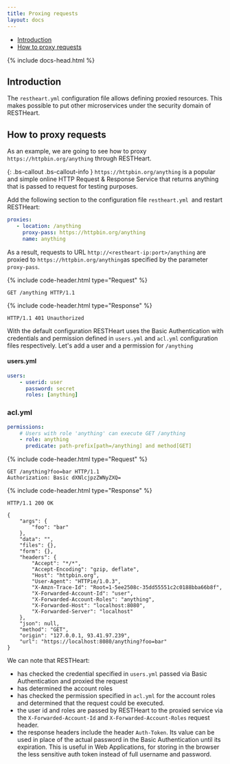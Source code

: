```yaml
---
title: Proxing requests
layout: docs
---
```


<div markdown="1" class="d-none d-xl-block col-xl-2 order-last bd-toc">

* [Introduction](#introduction)
* [How to proxy requests](#how-to-proxy-requests)

</div>
<div markdown="1" class="col-12 col-md-9 col-xl-8 py-md-3 bd-content">

{% include docs-head.html %}

## Introduction

The `restheart.yml` configuration file allows defining proxied resources. This makes possible to put other microservices under the security domain of RESTHeart.

## How to proxy requests

As an example, we are going to see how to proxy `https://httpbin.org/anything` through RESTHeart.

{: .bs-callout .bs-callout-info }
`https://httpbin.org/anything` is a popular and simple online HTTP Request & Response Service that returns anything that is passed to request for testing purposes.

Add the following section to the configuration file `restheart.yml `and restart RESTHeart:

```yml
proxies:
   - location: /anything
     proxy-pass: https://httpbin.org/anything
     name: anything
```

As a result, requests to URL `http://<restheart-ip:port>/anything` are proxied to `https://httpbin.org/anything`as specified by the parameter `proxy-pass`.

{% include code-header.html type="Request" %}

```http
GET /anything HTTP/1.1
```

{% include code-header.html type="Response" %}

```http
HTTP/1.1 401 Unauthorized
```

With the default configuration RESTHeart uses the Basic Authentication with credentials and permission defined in `users.yml` and `acl.yml` configuration files respectively. Let's add a user and a permission for `/anything`

#### users.yml

```yml
users:
    - userid: user
      password: secret
      roles: [anything]
```

### acl.yml

```yml
permissions:
    # Users with role 'anything' can execute GET /anything
    - role: anything
      predicate: path-prefix[path=/anything] and method[GET]
```

{% include code-header.html type="Request" %}

```http
GET /anything?foo=bar HTTP/1.1
Authorization: Basic dXNlcjpzZWNyZXQ=
```

{% include code-header.html type="Response" %}

```http
HTTP/1.1 200 OK

{
    "args": {
        "foo": "bar"
    },
    "data": "",
    "files": {},
    "form": {},
    "headers": {
        "Accept": "*/*",
        "Accept-Encoding": "gzip, deflate",
        "Host": "httpbin.org",
        "User-Agent": "HTTPie/1.0.3",
        "X-Amzn-Trace-Id": "Root=1-5ee2508c-35dd55551c2c0188bba66b8f",
        "X-Forwarded-Account-Id": "user",
        "X-Forwarded-Account-Roles": "anything",
        "X-Forwarded-Host": "localhost:8080",
        "X-Forwarded-Server": "localhost"
    },
    "json": null,
    "method": "GET",
    "origin": "127.0.0.1, 93.41.97.239",
    "url": "https://localhost:8080/anything?foo=bar"
}
```
We can note that RESTHeart:

-   has checked the credential specified in `users.yml` passed via Basic Authentication and proxied the request
-   has determined the account roles
-   has checked the permission specified in `acl.yml` for the account roles and determined that the request could be executed.
- the user id and roles are passed by RESTHeart to the proxied service via the `X-Forwarded-Account-Id` and `X-Forwarded-Account-Roles` request header.
-   the response headers include the header `Auth-Token`. Its value can be used in place of the actual password in the Basic Authentication until its expiration. This is useful in Web Applications, for storing in the browser the less sensitive auth token instead of full username and password.
